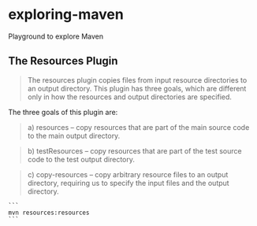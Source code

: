 # exploring-maven
Playground to explore Maven

## The Resources Plugin
> The resources plugin copies files from input resource directories to an output directory. This plugin has three goals, which are different only in how the resources and output directories are specified.

The three goals of this plugin are:

> a) resources – copy resources that are part of the main source code to the main output directory.

> b) testResources – copy resources that are part of the test source code to the test output directory.

>c) copy-resources – copy arbitrary resource files to an output directory, requiring us to specify the input files and the output directory.

    ```
    mvn resources:resources
    ```
